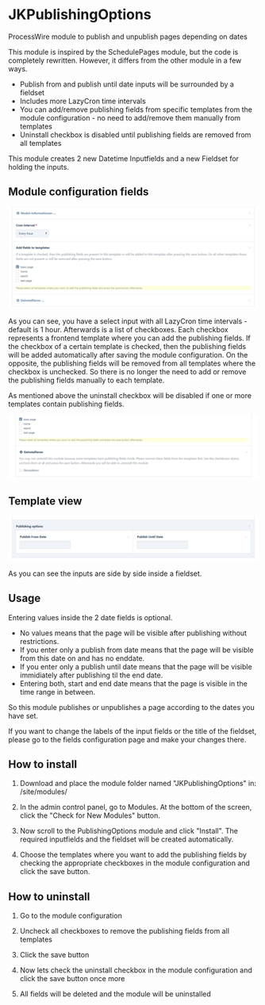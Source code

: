 # JKPublishingOptions
ProcessWire module to publish and unpublish pages depending on dates

This module is inspired by the SchedulePages module, but the code is completely rewritten. However, it differs from the other module in a few ways.
* Publish from and publish until date inputs will be surrounded by a fieldset
* Includes more LazyCron time intervals
* You can add/remove publishing fields from specific templates from the module configuration - no need to add/remove them manually from templates
* Uninstall checkbox is disabled until publishing fields are removed from all templates

This module creates 2 new Datetime Inputfields and a new Fieldset for holding the inputs.

## Module configuration fields
![alt text](https://raw.githubusercontent.com/juergenweb/JKPublishingOptions/main/configuration.jpg)

As you can see, you have a select input with all LazyCron time intervals - default is 1 hour.
Afterwards is a list of checkboxes. Each checkbox represents a frontend template where you can add the publishing fields.
If the checkbox of a certain template is checked, then the publishing fields will be added automatically after saving the module configuration.
On the opposite, the publishing fields will be removed from all templates where the checkbox is unchecked.
So there is no longer the need to add or remove the publishing fields manually to each template.

As mentioned above the uninstall checkbox will be disabled if one or more templates contain publishing fields.

![alt text](https://raw.githubusercontent.com/juergenweb/JKPublishingOptions/main/disabled.jpg)


## Template view
![alt text](https://raw.githubusercontent.com/juergenweb/JKPublishingOptions/main/form.jpg)

As you can see the inputs are side by side inside a fieldset.

## Usage
Entering values inside the 2 date fields is optional.

* No values means that the page will be visible after publishing without restrictions.
* If you enter only a publish from date means that the page will be visible from this date on and has no enddate.
* If you enter only a publish until date means that the page will be visible immidiately after publishing til the end date.
* Entering both, start and end date means that the page is visible in the time range in between.

So this module publishes or unpublishes a page according to the dates you have set.

If you want to change the labels of the input fields or the title of the fieldset, please go to the fields configuration page and make your changes there.

## How to install

1. Download and place the module folder named "JKPublishingOptions" in:
/site/modules/

2. In the admin control panel, go to Modules. At the bottom of the
screen, click the "Check for New Modules" button.

3. Now scroll to the PublishingOptions module and click "Install". The required inputfields and the fieldset will be created automatically.

4. Choose the templates where you want to add the publishing fields by checking the appropriate checkboxes in the module configuration and click the save button.

## How to uninstall

1. Go to the module configuration

2. Uncheck all checkboxes to remove the publishing fields from all templates

3. Click the save button

4. Now lets check the uninstall checkbox in the module configuration and click the save button once more

5. All fields will be deleted and the module will be uninstalled
